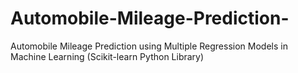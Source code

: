 # Automobile-Mileage-Prediction-
Automobile Mileage Prediction using Multiple Regression Models in Machine Learning (Scikit-learn Python Library)

